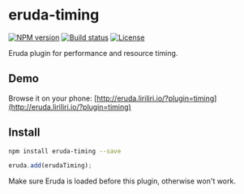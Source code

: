 # eruda-timing

[![NPM version][npm-image]][npm-url]
[![Build status][ci-image]][ci-url]
[![License][license-image]][npm-url]

[npm-image]: https://img.shields.io/npm/v/eruda-timing.svg
[npm-url]: https://npmjs.org/package/eruda-timing
[ci-image]: https://img.shields.io/github/workflow/status/liriliri/eruda-timing/CI?style=flat-square
[ci-url]: https://github.com/liriliri/eruda-timing/actions/workflows/main.yml
[license-image]: https://img.shields.io/npm/l/eruda-timing.svg

Eruda plugin for performance and resource timing.

## Demo

Browse it on your phone: 
[http://eruda.liriliri.io/?plugin=timing](http://eruda.liriliri.io/?plugin=timing)

## Install

```bash
npm install eruda-timing --save
```

```javascript
eruda.add(erudaTiming);
```

Make sure Eruda is loaded before this plugin, otherwise won't work.